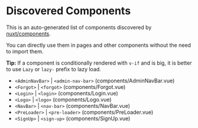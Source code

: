 # Discovered Components

This is an auto-generated list of components discovered by [nuxt/components](https://github.com/nuxt/components).

You can directly use them in pages and other components without the need to import them.

**Tip:** If a component is conditionally rendered with `v-if` and is big, it is better to use `Lazy` or `lazy-` prefix to lazy load.

- `<AdminNavBar>` | `<admin-nav-bar>` (components/AdminNavBar.vue)
- `<Forgot>` | `<forgot>` (components/Forgot.vue)
- `<Login>` | `<login>` (components/Login.vue)
- `<Logo>` | `<logo>` (components/Logo.vue)
- `<NavBar>` | `<nav-bar>` (components/NavBar.vue)
- `<PreLoader>` | `<pre-loader>` (components/PreLoader.vue)
- `<SignUp>` | `<sign-up>` (components/SignUp.vue)
